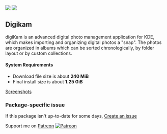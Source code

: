 [![](https://img.shields.io/chocolatey/v/digikam?color=green&label=digikam)](https://chocolatey.org/packages/digikam) [![](https://img.shields.io/chocolatey/dt/digikam)](https://chocolatey.org/packages/digikam)

## Digikam
digiKam is an advanced digital photo management application for KDE, which makes importing and organizing digital photos a "snap". The photos are organized in albums which can be sorted chronologically, by folder layout or by custom collections.

#### System Requirements
* Download file size is about **240 MiB**
* Final install size is about **1.25 GiB**

[Screenshots](https://www.digikam.org/node/323)

### Package-specific issue
If this package isn't up-to-date for some days, [Create an issue](https://github.com/tunisiano187/Chocolatey-packages/issues/new/choose)

Support me on [Patreon](https://www.patreon.com/bePatron?u=39585820)
[![Patreon](https://cdn.jsdelivr.net/gh/tunisiano187/Chocolatey-packages@d15c4e19c709e7148588d4523ffc6dd3cd3c7e5e/icons/patreon.png)](https://www.patreon.com/bePatron?u=39585820)